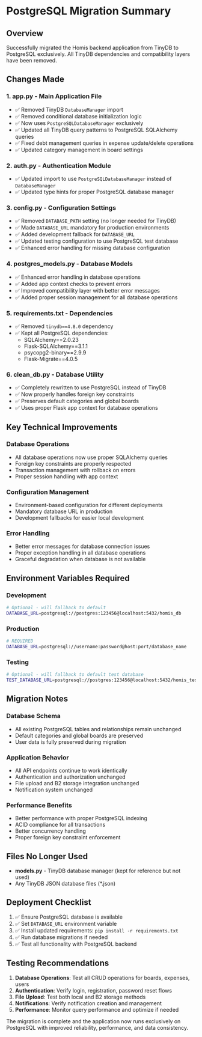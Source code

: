 # PostgreSQL Migration Summary

## Overview
Successfully migrated the Homis backend application from TinyDB to PostgreSQL exclusively. All TinyDB dependencies and compatibility layers have been removed.

## Changes Made

### 1. **app.py** - Main Application File
- ✅ Removed TinyDB `DatabaseManager` import
- ✅ Removed conditional database initialization logic
- ✅ Now uses `PostgreSQLDatabaseManager` exclusively
- ✅ Updated all TinyDB query patterns to PostgreSQL SQLAlchemy queries
- ✅ Fixed debt management queries in expense update/delete operations
- ✅ Updated category management in board settings

### 2. **auth.py** - Authentication Module
- ✅ Updated import to use `PostgreSQLDatabaseManager` instead of `DatabaseManager`
- ✅ Updated type hints for proper PostgreSQL database manager

### 3. **config.py** - Configuration Settings
- ✅ Removed `DATABASE_PATH` setting (no longer needed for TinyDB)
- ✅ Made `DATABASE_URL` mandatory for production environments
- ✅ Added development fallback for `DATABASE_URL`
- ✅ Updated testing configuration to use PostgreSQL test database
- ✅ Enhanced error handling for missing database configuration

### 4. **postgres_models.py** - Database Models
- ✅ Enhanced error handling in database operations
- ✅ Added app context checks to prevent errors
- ✅ Improved compatibility layer with better error messages
- ✅ Added proper session management for all database operations

### 5. **requirements.txt** - Dependencies
- ✅ Removed `tinydb==4.8.0` dependency
- ✅ Kept all PostgreSQL dependencies:
  - SQLAlchemy==2.0.23
  - Flask-SQLAlchemy==3.1.1
  - psycopg2-binary==2.9.9
  - Flask-Migrate==4.0.5

### 6. **clean_db.py** - Database Utility
- ✅ Completely rewritten to use PostgreSQL instead of TinyDB
- ✅ Now properly handles foreign key constraints
- ✅ Preserves default categories and global boards
- ✅ Uses proper Flask app context for database operations

## Key Technical Improvements

### Database Operations
- All database operations now use proper SQLAlchemy queries
- Foreign key constraints are properly respected
- Transaction management with rollback on errors
- Proper session handling with app context

### Configuration Management
- Environment-based configuration for different deployments
- Mandatory database URL in production
- Development fallbacks for easier local development

### Error Handling
- Better error messages for database connection issues
- Proper exception handling in all database operations
- Graceful degradation when database is not available

## Environment Variables Required

### Development
```bash
# Optional - will fallback to default
DATABASE_URL=postgresql://postgres:123456@localhost:5432/homis_db
```

### Production
```bash
# REQUIRED
DATABASE_URL=postgresql://username:password@host:port/database_name
```

### Testing
```bash
# Optional - will fallback to default test database
TEST_DATABASE_URL=postgresql://postgres:123456@localhost:5432/homis_test_db
```

## Migration Notes

### Database Schema
- All existing PostgreSQL tables and relationships remain unchanged
- Default categories and global boards are preserved
- User data is fully preserved during migration

### Application Behavior
- All API endpoints continue to work identically
- Authentication and authorization unchanged
- File upload and B2 storage integration unchanged
- Notification system unchanged

### Performance Benefits
- Better performance with proper PostgreSQL indexing
- ACID compliance for all transactions
- Better concurrency handling
- Proper foreign key constraint enforcement

## Files No Longer Used
- **models.py** - TinyDB database manager (kept for reference but not used)
- Any TinyDB JSON database files (*.json)

## Deployment Checklist

1. ✅ Ensure PostgreSQL database is available
2. ✅ Set `DATABASE_URL` environment variable
3. ✅ Install updated requirements: `pip install -r requirements.txt`
4. ✅ Run database migrations if needed
5. ✅ Test all functionality with PostgreSQL backend

## Testing Recommendations

1. **Database Operations**: Test all CRUD operations for boards, expenses, users
2. **Authentication**: Verify login, registration, password reset flows
3. **File Upload**: Test both local and B2 storage methods
4. **Notifications**: Verify notification creation and management
5. **Performance**: Monitor query performance and optimize if needed

The migration is complete and the application now runs exclusively on PostgreSQL with improved reliability, performance, and data consistency.